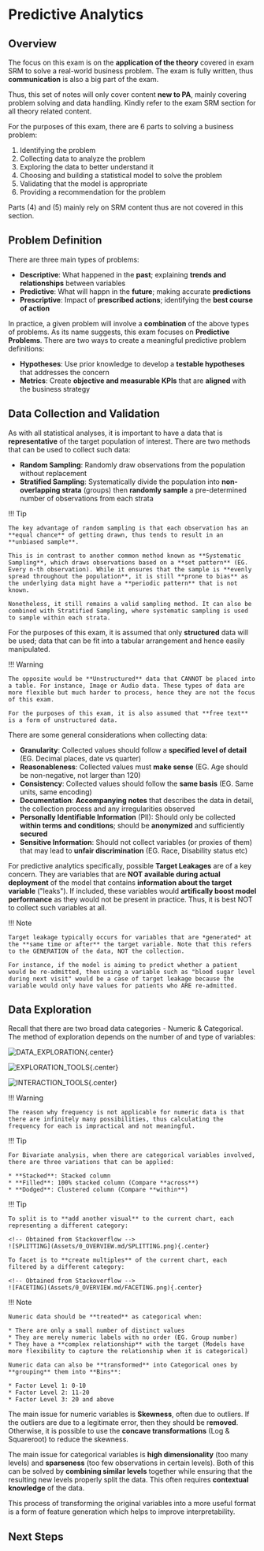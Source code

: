 # **Predictive Analytics**

## **Overview**

The focus on this exam is on the **application of the theory** covered in exam SRM to solve a real-world business problem. The exam is fully written, thus **communication** is also a big part of the exam.

Thus, this set of notes will only cover content **new to PA**, mainly covering problem solving and data handling. Kindly refer to the exam SRM section for all theory related content.

For the purposes of this exam, there are 6 parts to solving a business problem:

1. Identifying the problem
2. Collecting data to analyze the problem
3. Exploring the data to better understand it
4. Choosing and building a statistical model to solve the problem
5. Validating that the model is appropriate
6. Providing a recommendation for the problem

Parts (4) and (5) mainly rely on SRM content thus are not covered in this section. 

## **Problem Definition**

There are three main types of problems:

* **Descriptive**: What happened in the **past**; explaining **trends and relationships** between variables
* **Predictive**: What will happn in the **future**; making accurate **predictions**
* **Prescriptive**: Impact of **prescribed actions**; identifying the **best course of action**

In practice, a given problem will involve a **combination** of the above types of problems. As its name suggests, this exam focuses on **Predictive Problems**. There are two ways to create a meaningful predictive problem definitions:

* **Hypotheses**: Use prior knowledge to develop a **testable hypotheses** that addresses the concern
* **Metrics**: Create **objective and measurable KPIs** that are **aligned** with the business strategy

## **Data Collection and Validation**

As with all statistical analyses, it is important to have a data that is **representative** of the target population of interest. There are two methods that can be used to collect such data:

* **Random Sampling**: Randomly draw observations from the population without replacement
* **Stratified Sampling**: Systematically divide the population into **non-overlapping strata** (groups) then **randomly sample** a pre-determined number of observations from each strata

!!! Tip

    The key advantage of random sampling is that each observation has an **equal chance** of getting drawn, thus tends to result in an **unbiased sample**.

    This is in contrast to another common method known as **Systematic Sampling**, which draws observations based on a **set pattern** (EG. Every n-th observation). While it ensures that the sample is **evenly spread throughout the population**, it is still **prone to bias** as the underlying data might have a **periodic pattern** that is not known.

    Nonetheless, it still remains a valid sampling method. It can also be combined with Stratified Sampling, where systematic sampling is used to sample within each strata.

For the purposes of this exam, it is assumed that only **structured** data will be used; data that can be fit into a tabular arrangement and hence easily manipulated.

!!! Warning

    The opposite would be **Unstructured** data that CANNOT be placed into a table. For instance, Image or Audio data. These types of data are more flexible but much harder to process, hence they are not the focus of this exam.

    For the purposes of this exam, it is also assumed that **free text** is a form of unstructured data.

There are some general considerations when collecting data:

* **Granularity**: Collected values should follow a **specified level of detail** (EG. Decimal places, date vs quarter)
* **Reasonableness**: Collected values must **make sense** (EG. Age should be non-negative, not larger than 120)
* **Consistency**: Collected values should follow the **same basis** (EG. Same units, same encoding)
* **Documentation**: **Accompanying notes** that describes the data in detail, the collection process and any irregularities observed
* **Personally Identifiable Information** (PII): Should only be collected **within terms and conditions**; should be **anonymized** and sufficiently **secured**
* **Sensitive Information**: Should not collect variables (or proxies of them) that may lead to **unfair discrimination** (EG. Race, Disability status etc)

For predictive analytics specifically, possible **Target Leakages** are of a key concern. They are variables that are **NOT available during actual deployment** of the model that contains **information about the target variable** ("leaks"). If included, these variables would **artifically boost model performance** as they would not be present in practice. Thus, it is best NOT to collect such variables at all.

!!! Note

    Target leakage typically occurs for variables that are *generated* at the **same time or after** the target variable. Note that this refers to the GENERATION of the data, NOT the collection.

    For instance, if the model is aiming to predict whether a patient would be re-admitted, then using a variable such as "blood sugar level during next visit" would be a case of target leakage because the variable would only have values for patients who ARE re-admitted.

## **Data Exploration**

Recall that there are two broad data categories - Numeric & Categorical. The method of exploration depends on the number of and type of variables:

<!-- Obtained from ACTEX PA Cheat Sheet -->
![DATA_EXPLORATION](Assets/0_OVERVIEW.md/DATA_EXPLORATION.png){.center}

<!-- Obtained from ACTEX PA Cheat Sheet -->
![EXPLORATION_TOOLS](Assets/0_OVERVIEW.md/EXPLORATION_TOOLS.png){.center}

<!-- Obtained from ACTEX PA Cheat Sheet -->
![INTERACTION_TOOLS](Assets/0_OVERVIEW.md/INTERACTION_TOOLS.png){.center}

!!! Warning

    The reason why frequency is not applicable for numeric data is that there are infinitely many possibilities, thus calculating the frequency for each is impractical and not meaningful.

!!! Tip

    For Bivariate analysis, when there are categorical variables involved, there are three variations that can be applied:

    * **Stacked**: Stacked column
    * **Filled**: 100% stacked column (Compare **across**)
    * **Dodged**: Clustered column (Compare **within**)

!!! Tip

    To split is to **add another visual** to the current chart, each representing a different category:

    <!-- Obtained from Stackoverflow -->    
    ![SPLITTING](Assets/0_OVERVIEW.md/SPLITTING.png){.center}

    To facet is to **create multiples** of the current chart, each filtered by a different category:

    <!-- Obtained from Stackoverflow -->
    ![FACETING](Assets/0_OVERVIEW.md/FACETING.png){.center}

!!! Note

    Numeric data should be **treated** as categorical when:

    * There are only a small number of distinct values
    * They are merely numeric labels with no order (EG. Group number)
    * They have a **complex relationship** with the target (Models have more flexibility to capture the relationship when it is categorical)

    Numeric data can also be **transformed** into Categorical ones by **grouping** them into **Bins**:

    * Factor Level 1: 0-10
    * Factor Level 2: 11-20
    * Factor Level 3: 20 and above

The main issue for numeric variables is **Skewness**, often due to outliers. If the outliers are due to a legitimate error, then they should be r**emoved**. Otherwise, it is possible to use the **concave transformations** (Log & Squareroot) to reduce the skewness.

The main issue for categorical variables is **high dimensionality** (too many levels) and **sparseness** (too few observations in certain levels). Both of this can be solved by **combining similar levels** together while ensuring that the resulting new levels properly split the data. This often requires **contextual knowledge** of the data.

This process of transforming the original variables into a more useful format is a form of feature generation which helps to improve interpretability. 

## Next Steps
